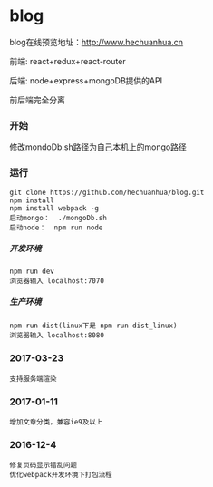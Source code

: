 # blog

blog在线预览地址：http://www.hechuanhua.cn

 前端: react+redux+react-router
 
 后端: node+express+mongoDB提供的API
 
 前后端完全分离

### 开始 
修改mondoDb.sh路径为自己本机上的mongo路径

### 运行
    git clone https://github.com/hechuanhua/blog.git
    npm install
    npm install webpack -g
    启动mongo：  ./mongoDb.sh
    启动node：  npm run node

##### 开发环境
    npm run dev
    浏览器输入 localhost:7070

##### 生产环境
    npm run dist(linux下是 npm run dist_linux)
    浏览器输入 localhost:8080

### 2017-03-23
    支持服务端渲染
### 2017-01-11
    增加文章分类，兼容ie9及以上
### 2016-12-4
    修复页码显示错乱问题
    优化webpack开发环境下打包流程

